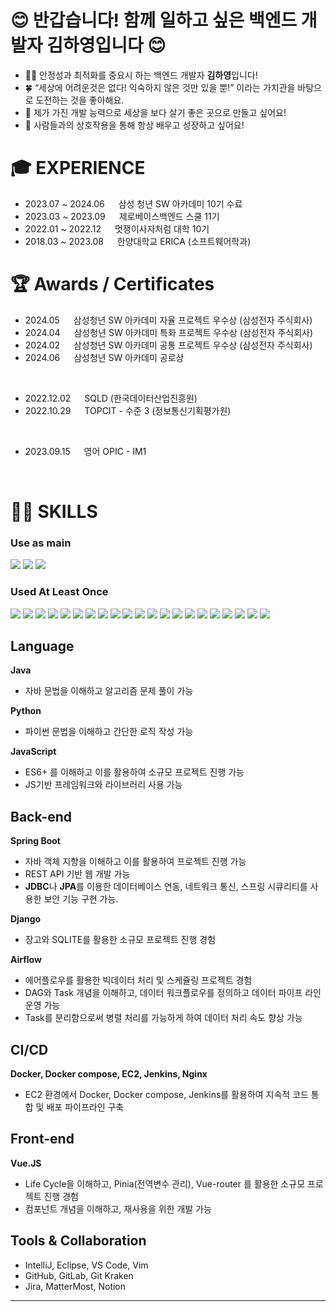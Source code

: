 # 😊 반갑습니다! 함께 일하고 싶은 백엔드 개발자 김하영입니다 😊

- 👩‍💻 안정성과 최적화를 중요시 하는 백엔드 개발자 **김하영**입니다!
- 🍀 “세상에 어려운것은 없다! 익숙하지 않은 것만 있을 뿐!” 이라는 가치관을 바탕으로 도전하는 것을 좋아해요.
- 🎡 제가 가진 개발 능력으로 세상을 보다 살기 좋은 곳으로 만들고 싶어요!
- 👥 사람들과의 상호작용을 통해 항상 배우고 성장하고 싶어요!

# 🎓 EXPERIENCE

- 2023.07 ~ 2024.06  &emsp;  삼성 청년 SW 아카데미 10기 수료
- 2023.03 ~ 2023.09  &emsp;  제로베이스백엔드 스쿨 11기
- 2022.01 ~ 2022.12  &emsp;  멋쟁이사자처럼 대학 10기
- 2018.03 ~ 2023.08  &emsp;  한양대학교 ERICA (소프트웨어학과)

# 🏆 Awards / Certificates

- 2024.05  &emsp;   삼성청년 SW 아카데미 자율 프로젝트 우수상  (삼성전자 주식회사)
- 2024.04  &emsp;   삼성청년 SW 아카데미 특화 프로젝트 우수상  (삼성전자 주식회사)
- 2024.02  &emsp;   삼성청년 SW 아카데미  공통 프로젝트 우수상  (삼성전자 주식회사)
- 2024.06  &emsp;   삼성청년 SW 아카데미 공로상
  
<br/>

- 2022.12.02  &emsp;   SQLD (한국데이터산업진흥원)
- 2022.10.29 &emsp;  TOPCIT - 수준 3 (정보통신기획평가원)
  
<br/>

- 2023.09.15  &emsp;  영어 OPIC - IM1

<br/>


# 👨‍💻 **SKILLS**
### Use as main
<span>
<img src="https://img.shields.io/badge/java-%23007396.svg?&style=for-the-badge&logo=java&logoColor=white" />
<img src="https://img.shields.io/badge/spring-%6DB33F?&style=for-the-badge&logo=spring&logoColor=white" />
<img src="https://img.shields.io/badge/mysql-4479A1?&style=for-the-badge&logo=intellijidea&logoColor=white" />
</span>

### Used At Least Once
<span>
<img src="https://img.shields.io/badge/python-3776AB.svg?&style=for-the-badge&logo=python&logoColor=white" />
<img src="https://img.shields.io/badge/c++-00599C?&style=for-the-badge&logo=python&logoColor=white" />
<img src="https://img.shields.io/badge/javascript-F7DF1E?&style=for-the-badge&logo=javascript&logoColor=white" />

<img src="https://img.shields.io/badge/django-092E20?&style=for-the-badge&logo=django&logoColor=white" />
<img src="https://img.shields.io/badge/node.js-5FA04E?&style=for-the-badge&logo=nodedotjs&logoColor=white" />
<img src="https://img.shields.io/badge/apacheairflow-017CEE?&style=for-the-badge&logo=apacheairflow&logoColor=white" />

<img src="https://img.shields.io/badge/docker-2496ED?&style=for-the-badge&logo=docker&logoColor=white" />
<img src="https://img.shields.io/badge/jenkins-D24939?&style=for-the-badge&logo=jenkins&logoColor=white" />
<img src="https://img.shields.io/badge/nginx-009639?&style=for-the-badge&logo=nginx&logoColor=white" />

<img src="https://img.shields.io/badge/vue.js-4FC08D?&style=for-the-badge&logo=vuedotjs&logoColor=white" />

<img src="https://img.shields.io/badge/intellijidea-000000?&style=for-the-badge&logo=intellijidea&logoColor=white" />
<img src="https://img.shields.io/badge/eclipseide-2C2255?&style=for-the-badge&logo=eclipseide&logoColor=white" />
<img src="https://img.shields.io/badge/vim-019733?&style=for-the-badge&logo=vim&logoColor=white" />

<img src="https://img.shields.io/badge/git-F05032?&style=for-the-badge&logo=git&logoColor=white" />
<img src="https://img.shields.io/badge/github-181717?&style=for-the-badge&logo=github&logoColor=white" />
<img src="https://img.shields.io/badge/gitlab-FC6D26?&style=for-the-badge&logo=gitlab&logoColor=white" />
<img src="https://img.shields.io/badge/gitkraken-179287?&style=for-the-badge&logo=gitkraken&logoColor=white" />
<img src="https://img.shields.io/badge/jira-0052CC?&style=for-the-badge&logo=jira&logoColor=white" />
<img src="https://img.shields.io/badge/mattermost-0058CC?&style=for-the-badge&logo=mattermost&logoColor=white" />
<img src="https://img.shields.io/badge/slack-4A154B?&style=for-the-badge&logo=intellijidea&logoColor=white" />


<img src="https://img.shields.io/badge/mariadb-003545?&style=for-the-badge&logo=intellijidea&logoColor=white" />

</span>



## Language

**Java** 

- 자바 문법을 이해하고 알고리즘 문제 풀이 가능

**Python** 

- 파이썬 문법을 이해하고 간단한 로직 작성 가능

**JavaScript**

- ES6+ 를 이해하고 이를 활용하여 소규모 프로젝트 진행 가능
- JS기반 프레임워크와 라이브러리 사용 가능


## Back-end

 **Spring Boot** 

- 자바 객체 지향을 이해하고 이를 활용하여 프로젝트 진행 가능
- REST API 기반 웹 개발 가능
- **JDBC**나 **JPA**를 이용한 데이터베이스 연동, 네트워크 통신, 스프링 시큐리티를 사용한 보안 기능 구현 가능.

**Django** 

- 장고와 SQLITE를 활용한 소규모 프로젝트 진행 경험

 **Airflow** 

- 에어플로우를 활용한 빅데이터 처리 및 스케쥴링 프로젝트 경험
- DAG와 Task 개념을 이해하고, 데이터 워크플로우를 정의하고 데이터 파이프 라인 운영 가능
- Task를 분리함으로써 병렬 처리를 가능하게 하여 데이터 처리 속도 향상 가능


## CI/CD

**Docker, Docker compose, EC2, Jenkins, Nginx**

- EC2 환경에서 Docker, Docker compose, Jenkins를 활용하여 지속적 코드 통합 및 배포 파이프라인 구축


## Front-end

**Vue.JS**   

- Life Cycle을 이해하고, Pinia(전역변수 관리), Vue-router 를 활용한 소규모 프로젝트 진행 경험
- 컴포넌트 개념을 이해하고, 재사용을 위한 개발 가능


## Tools & Collaboration

- IntelliJ, Eclipse, VS Code, Vim
- GitHub, GitLab, Git Kraken
- Jira, MatterMost, Notion

---


<!-- ![Hayeong's GitHub stats](https://github-readme-stats.vercel.app/api?username=rlagkdud&theme=solarized-light&show_icons=true) -->
